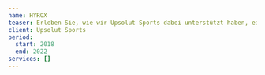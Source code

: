 ```yaml
---
name: HYROX
teaser: Erleben Sie, wie wir Upsolut Sports dabei unterstützt haben, ein aufregendes Pilotprojekt zu einer digitalen internationalen Multi-Event-Plattform zu skalieren.
client: Upsolut Sports
period:
  start: 2018
  end: 2022
services: []
---
```

